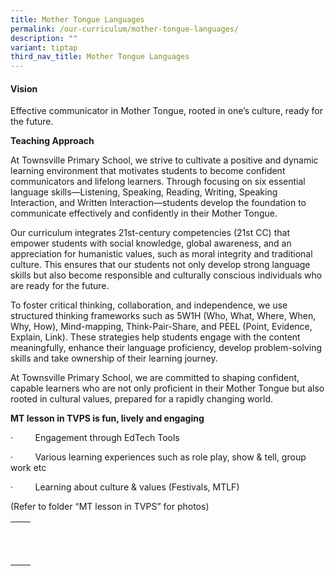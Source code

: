 ```yaml
---
title: Mother Tongue Languages
permalink: /our-curriculum/mother-tongue-languages/
description: ""
variant: tiptap
third_nav_title: Mother Tongue Languages
---
```

<h4><strong>Vision</strong></h4>
<p>Effective communicator in Mother Tongue, rooted in one’s culture, ready
for the future.</p>
<p><strong>Teaching Approach</strong>
</p>
<p>At Townsville Primary School, we strive to cultivate a positive and dynamic
learning environment that motivates students to become confident communicators
and lifelong learners. Through focusing on six essential language skills—Listening,
Speaking, Reading, Writing, Speaking Interaction, and Written Interaction—students
develop the foundation to communicate effectively and confidently in their
Mother Tongue.</p>
<p>Our curriculum integrates 21st-century competencies (21st CC) that empower
students with social knowledge, global awareness, and an appreciation for
humanistic values, such as moral integrity and traditional culture. This
ensures that our students not only develop strong language skills but also
become responsible and culturally conscious individuals who are ready for
the future.</p>
<p>To foster critical thinking, collaboration, and independence, we use structured
thinking frameworks such as 5W1H (Who, What, Where, When, Why, How), Mind-mapping,
Think-Pair-Share, and PEEL (Point, Evidence, Explain, Link). These strategies
help students engage with the content meaningfully, enhance their language
proficiency, develop problem-solving skills and take ownership of their
learning journey.</p>
<p>At Townsville Primary School, we are committed to shaping confident, capable
learners who are not only proficient in their Mother Tongue but also rooted
in cultural values, prepared for a rapidly changing world.</p>
<p><strong>MT lesson in TVPS is fun, lively and engaging</strong>
</p>
<p>·&nbsp;&nbsp;&nbsp;&nbsp;&nbsp;&nbsp;&nbsp;&nbsp; Engagement through EdTech
Tools</p>
<p>·&nbsp;&nbsp;&nbsp;&nbsp;&nbsp;&nbsp;&nbsp;&nbsp; Various learning experiences
such as role play, show &amp; tell, group work etc</p>
<p>·&nbsp;&nbsp;&nbsp;&nbsp;&nbsp;&nbsp;&nbsp;&nbsp; Learning about culture
&amp; values (Festivals, MTLF)</p>
<p>(Refer to folder “MT lesson in TVPS” for photos)</p>
<table style="minWidth: 50px">
<colgroup>
<col>
<col>
</colgroup>
<tbody>
<tr>
<th rowspan="1" colspan="1">
<p></p>
</th>
<th rowspan="1" colspan="1">
<p></p>
</th>
</tr>
<tr>
<td rowspan="1" colspan="1">
<p></p>
</td>
<td rowspan="1" colspan="1">
<p></p>
</td>
</tr>
<tr>
<td rowspan="1" colspan="1">
<p></p>
</td>
<td rowspan="1" colspan="1">
<p></p>
</td>
</tr>
</tbody>
</table>
<p></p>
<p></p>